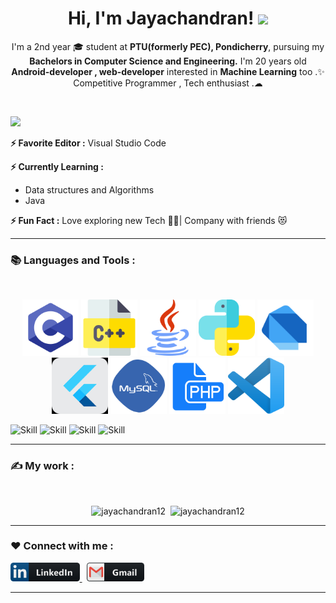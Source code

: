 
<h1 align = "center">Hi, I'm Jayachandran! <img src="https://media.giphy.com/media/mGcNjsfWAjY5AEZNw6/giphy.gif" width="50"></h1>

<p align="center">I'm a 2nd year 🎓 student at <b>PTU(formerly PEC), Pondicherry</b>, pursuing my <b>Bachelors in Computer Science and Engineering.</b>
I'm 20 years old <b>Android-developer , web-developer</b> interested in <b>Machine Learning</b> too .✨<br>
Competitive Programmer , Tech  enthusiast .☁</p>
<br>


![](https://visitor-badge.laobi.icu/badge?page_id=jayachandran12.visitor-badge&style=flat-square&color=0088cc)<br>
<!--[Profile views](https://gpvc.arturio.dev/jayachandran12)-->

**⚡ Favorite Editor    :**  Visual Studio Code

**⚡ Currently Learning :** 
- Data structures and Algorithms
- Java

**⚡ Fun Fact :** Love exploring new Tech 👩‍💻| Company with friends 😻

---

<h3>📚 Languages and Tools :</h3><br>
<p align="center"> 
    <img src="https://github.com/Jayachandran12/Jayachandran12/blob/master/assets/c-programming-569564.png" alt="c"         width="90" height="90"/> 
    <img src="https://github.com/Jayachandran12/Jayachandran12/blob/master/assets/c.png"                    alt="cplusplus" width="90" height="90"/> 
    <img src="https://github.com/Jayachandran12/Jayachandran12/blob/master/assets/java.png"                 alt="java"      width="90" height="90"/> 
    <img src="https://github.com/Jayachandran12/Jayachandran12/blob/master/assets/python.png"               alt="python"    width="90" height="90"/>
    <img src="https://github.com/Jayachandran12/Jayachandran12/blob/master/assets/dart_mono.png"            alt="dart"      width="90" height="90"/>
    <img src="https://github.com/Jayachandran12/Jayachandran12/blob/master/assets/flutter.png"              alt="flutter"   width="90" height="90"/> 
    <img src="https://github.com/Jayachandran12/Jayachandran12/blob/master/assets/mysql.png"                alt="mysql"     width="90" height="90"/> 
    <img src="https://github.com/Jayachandran12/Jayachandran12/blob/master/assets/php.png"                  alt="php"       width="90" height="90"/> 
    <img src="https://github.com/Jayachandran12/Jayachandran12/blob/master/assets/vscode.png"               alt="vscode"    width="90" height="90"/>
    
![Skill](https://img.shields.io/badge/HTML5-E34F26?style=for-the-badge&logo=html5&logoColor=white)
![Skill](https://img.shields.io/badge/CSS3-1572B6?style=for-the-badge&logo=css3&logoColor=white)
![Skill](https://img.shields.io/badge/JavaScript-323330?style=for-the-badge&logo=javascript&logoColor=F7DF1E)
![Skill](https://img.shields.io/badge/Bootstrap-563D7C?style=for-the-badge&logo=bootstrap&logoColor=white)
</p>

---

<h3>✍ My work :</h3><br>

<p align="center">
    <img src="https://github-readme-stats.vercel.app/api?username=jayachandran12&hide=stars&show_icons=true&theme=dracula&line_height=32" alt="jayachandran12">&nbsp;
    <img src="https://github-readme-stats.vercel.app/api/top-langs/?username=jayachandran12&count_private=true&theme=dracula"             alt="jayachandran12">
</p>

--- 

<h3>❤ Connect with me :</h3>
<p align="left">
    <a href="https://www.linkedin.com/in/jayachandran-s-966728215/" target="blank">
        <img src="https://github.com/Jayachandran12/Jayachandran12/blob/master/assets/icons/linkedin.png" alt="c" height="30"/> 
    </a> &nbsp;
    <a href="mailto:chandranjaya919@gmail.com" target="blank">
        <img src="https://github.com/Jayachandran12/Jayachandran12/blob/master/assets/icons/gmail.png" alt="c" height="30"/> 
    </a>
</p>

*************
